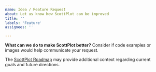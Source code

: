 ```yaml
---
name: Idea / Feature Request
about: Let us know how ScottPlot can be improved
title: ''
labels: 'Feature'
assignees: ''

---
```


**What can we do to make ScottPlot better?**
Consider if code examples or images would help communicate your request.

The [ScottPlot Roadmap](https://github.com/swharden/ScottPlot/blob/master/dev/roadmap.md) may provide additional context regarding current goals and future directions.